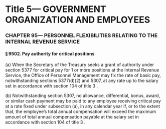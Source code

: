 
# Title 5— GOVERNMENT ORGANIZATION AND EMPLOYEES
### CHAPTER 95— PERSONNEL FLEXIBILITIES RELATING TO THE INTERNAL REVENUE SERVICE
#### § 9502. Pay authority for critical positions

(a) When the Secretary of the Treasury seeks a grant of authority under section 5377 for critical pay for 1 or more positions at the Internal Revenue Service, the Office of Personnel Management may fix the rate of basic pay, notwithstanding sections 5377(d)(2) and 5307, at any rate up to the salary set in accordance with section 104 of title 3 .

(b) Notwithstanding section 5307, no allowance, differential, bonus, award, or similar cash payment may be paid to any employee receiving critical pay at a rate fixed under subsection (a), in any calendar year if, or to the extent that, the employee’s total annual compensation will exceed the maximum amount of total annual compensation payable at the salary set in accordance with section 104 of title 3 .
